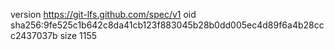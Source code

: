 version https://git-lfs.github.com/spec/v1
oid sha256:9fe525c1b642c8da41cb123f883045b28b0dd005ec4d89f6a4b28ccc2437037b
size 1155
